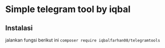 # Simple telegram tool by iqbal

## Instalasi

jalankan fungsi berikut ini
`composer require iqbalfarhan08/telegramtools`
